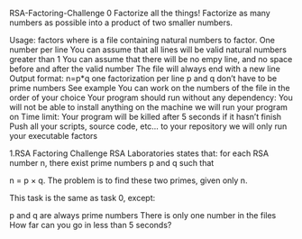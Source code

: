 RSA-Factoring-Challenge
0 Factorize all the things! Factorize as many numbers as possible into a product of two smaller numbers.

Usage: factors where is a file containing natural numbers to factor. One number per line You can assume that all lines will be valid natural numbers greater than 1 You can assume that there will be no empy line, and no space before and after the valid number The file will always end with a new line Output format: n=p*q one factorization per line p and q don’t have to be prime numbers See example You can work on the numbers of the file in the order of your choice Your program should run without any dependency: You will not be able to install anything on the machine we will run your program on Time limit: Your program will be killed after 5 seconds if it hasn’t finish Push all your scripts, source code, etc… to your repository we will only run your executable factors

1.RSA Factoring Challenge RSA Laboratories states that: for each RSA number n, there exist prime numbers p and q such that

n = p × q. The problem is to find these two primes, given only n.

This task is the same as task 0, except:

p and q are always prime numbers There is only one number in the files How far can you go in less than 5 seconds?
